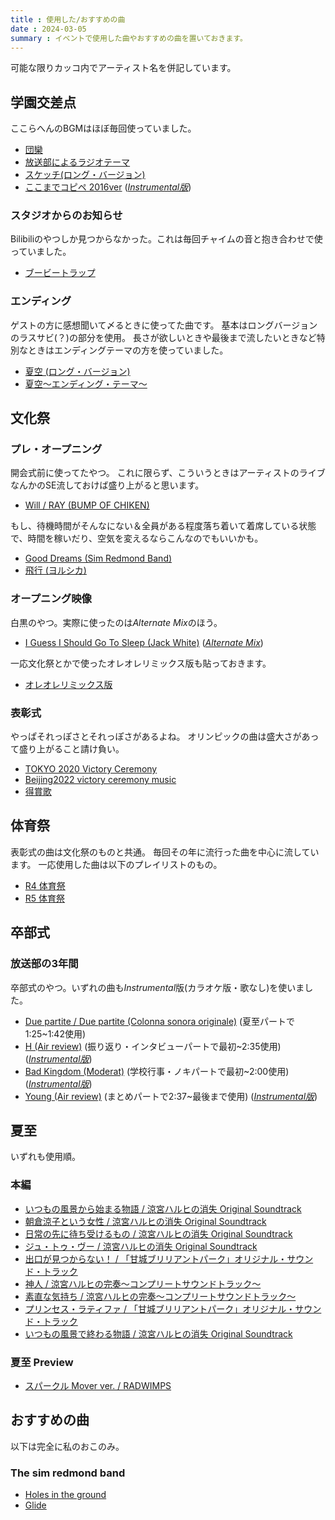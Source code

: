 ```yaml
---
title : 使用した/おすすめの曲
date : 2024-03-05
summary : イベントで使用した曲やおすすめの曲を置いておきます。
---
```


可能な限りカッコ内でアーティスト名を併記しています。

## 学園交差点
ここらへんのBGMはほぼ毎回使っていました。

- [団欒](https://www.youtube.com/watch?v=nwtP-pzFK3Y)
- [放送部によるラジオテーマ](https://www.youtube.com/watch?v=mKNhVA0YviE)
- [スケッチ(ロング・バージョン)](https://www.youtube.com/watch?v=2QAIkvi1ztE)
- [ここまでコピペ 2016ver](https://www.youtube.com/watch?v=nCzNDMWTBIk) (*[Instrumental版](https://piapro.jp/t/aKRg)*)

### スタジオからのお知らせ
Bilibiliのやつしか見つからなかった。これは毎回チャイムの音と抱き合わせで使っていました。

- [ブービートラップ](https://www.bilibili.com/video/BV1PJ411k7KP/)

### エンディング
ゲストの方に感想聞いて〆るときに使ってた曲です。
基本はロングバージョンのラスサビ(？)の部分を使用。
長さが欲しいときや最後まで流したいときなど特別なときはエンディングテーマの方を使っていました。

- [夏空 (ロング・バージョン)](https://www.youtube.com/watch?v=LUZiCj7hH9I)
- [夏空～エンディング・テーマ～](https://www.youtube.com/watch?v=27vggWfPYTk)

## 文化祭
### プレ・オープニング
開会式前に使ってたやつ。
これに限らず、こういうときはアーティストのライブなんかのSE流しておけば盛り上がると思います。

- [Will / RAY (BUMP OF CHIKEN)](https://www.youtube.com/watch?v=JvN6ZUJfKNY)

もし、待機時間がそんなにない＆全員がある程度落ち着いて着席している状態で、時間を稼いだり、空気を変えるならこんなのでもいいかも。

- [Good Dreams (Sim Redmond Band)](https://www.youtube.com/watch?v=1sQmGBIHSWc)
- [飛行 (ヨルシカ)](https://www.youtube.com/watch?v=APjpJooQMBc)

### オープニング映像
白黒のやつ。実際に使ったのは*Alternate Mix*のほう。

- [I Guess I Should Go To Sleep (Jack White)](https://www.youtube.com/watch?v=_Oc7ZTfJ8Sk) (*[Alternate Mix](https://www.youtube.com/watch?v=AXejv4ja5Dk)*)

一応文化祭とかで使ったオレオレリミックス版も貼っておきます。

- [オレオレリミックス版](https://download.wsoft.ws/WS14153)

### 表彰式
やっぱそれっぽさとそれっぽさがあるよね。
オリンピックの曲は盛大さがあって盛り上がること請け負い。

- [TOKYO 2020 Victory Ceremony](https://www.youtube.com/watch?v=WZ1986ZRTmE)
- [Beijing2022 victory ceremony music](https://www.youtube.com/watch?v=EWJsyNgvRjA&t=35s)
- [得賞歌](https://www.youtube.com/watch?v=LxtChFAi-w4)

## 体育祭
表彰式の曲は文化祭のものと共通。
毎回その年に流行った曲を中心に流しています。
一応使用した曲は以下のプレイリストのもの。

- [R4 体育祭](https://www.youtube.com/playlist?list=PL196PbTibmECNQGiLKbOPDH45hngXVjh3)
- [R5 体育祭](https://www.youtube.com/playlist?list=PL196PbTibmED_7mK6M8HTmihW8cLEdCy7)

## 卒部式
### 放送部の3年間
卒部式のやつ。いずれの曲も*Instrumental*版(カラオケ版・歌なし)を使いました。

- [Due partite / Due partite (Colonna sonora originale)](https://www.youtube.com/watch?v=vtniF6nq9xI) (夏至パートで1:25~1:42使用)
- [H (Air review)](https://www.youtube.com/watch?v=vk9hT9XtGCo) (振り返り・インタビューパートで最初~2:35使用) (*[Instrumental版](https://www.musicbed.com/songs/h-instrumental/9511)*)
- [Bad Kingdom (Moderat)](https://www.youtube.com/watch?v=3NPxqXMZq7o) (学校行事・ノキパートで最初~2:00使用) (*[Instrumental版](https://www.youtube.com/watch?v=uu4C0AGpoU4)*)
- [Young (Air review)](https://www.youtube.com/watch?v=78yb36Kw4G8) (まとめパートで2:37~最後まで使用) (*[Instrumental版](https://www.musicbed.com/songs/young-instrumental/9507)*)

## 夏至
いずれも使用順。
### 本編

- [いつもの風景から始まる物語 / 涼宮ハルヒの消失 Original Soundtrack](https://www.youtube.com/watch?v=tF3I7ofKn2M)
- [朝倉涼子という女性 / 涼宮ハルヒの消失 Original Soundtrack](https://www.youtube.com/watch?v=QBfn-GleXe8)
- [日常の先に待ち受けるもの / 涼宮ハルヒの消失 Original Soundtrack](https://www.youtube.com/watch?v=3mRCiAKDqIE)
- [ジュ・トゥ・ヴー / 涼宮ハルヒの消失 Original Soundtrack](https://www.youtube.com/watch?v=eqqPvg-tD7Q)
- [出口が見つからない！ / 「甘城ブリリアントパーク」オリジナル・サウンド・トラック](https://www.youtube.com/watch?v=Lx8JAcFHmRQ)
- [神人 / 涼宮ハルヒの完奏〜コンプリートサウンドトラック〜](https://www.youtube.com/watch?v=2jNyLU1TxZk)
- [素直な気持ち / 涼宮ハルヒの完奏〜コンプリートサウンドトラック〜](https://www.youtube.com/watch?v=2_4LHllReWA)
- [プリンセス・ラティファ / 「甘城ブリリアントパーク」オリジナル・サウンド・トラック](https://www.youtube.com/watch?v=ji7bt4AZP_s)
- [いつもの風景で終わる物語 / 涼宮ハルヒの消失 Original Soundtrack](https://www.youtube.com/watch?v=IXBOOF5AnFY)

### 夏至 Preview

- [スパークル Mover ver. / RADWIMPS](https://www.youtube.com/watch?v=tpH8TEkKQI4)

## おすすめの曲
以下は完全に私のおこのみ。

### The sim redmond band
- [Holes in the ground](https://www.youtube.com/watch?v=hk4EfgNgDrE)
- [Glide](https://www.youtube.com/watch?v=wJSeAaMOiPE&t=8s)
